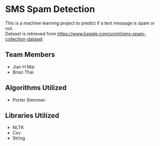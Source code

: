 # SMS Spam Detection

This is a machine learning project to predict if a text message is spam or not. <br/>
Dataset is retrieved from https://www.kaggle.com/uciml/sms-spam-collection-dataset

## Team Members
- Jian H Mai
- Brian Thai

## Algorithms Utilized
- Porter Stemmer 

## Libraries Utilized
- NLTK
- Csv
- String 
